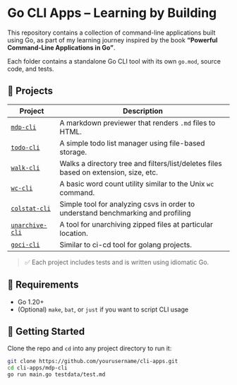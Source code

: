 # Go CLI Apps – Learning by Building

This repository contains a collection of command-line applications built using Go, as part of my learning journey inspired by the book **“Powerful Command-Line Applications in Go”**.

Each folder contains a standalone Go CLI tool with its own `go.mod`, source code, and tests.

## 📂 Projects

| Project     | Description                                                  |
|-------------|--------------------------------------------------------------|
| [`mdp-cli`](./mdp-cli)   | A markdown previewer that renders `.md` files to HTML.          |
| [`todo-cli`](./todo-cli) | A simple todo list manager using file-based storage.            |
| [`walk-cli`](./walk-cli) | Walks a directory tree and filters/list/deletes files based on extension, size, etc. |
| [`wc-cli`](./wc-cli)     | A basic word count utility similar to the Unix `wc` command.    |
| [`colstat-cli`](./colstat-cli)| Simple tool for analyzing csvs in order to understand benchmarking and profiling |
| [`unarchive-cli`](./unarchive-cli)| A tool for unarchiving zipped files at particular location. |
| [`goci-cli`](./goci-cli)| Similar to ci-cd tool for golang projects. |

> ✅ Each project includes tests and is written using idiomatic Go.

## 🔧 Requirements

- Go 1.20+
- (Optional) `make`, `bat`, or `just` if you want to script CLI usage

## 🚀 Getting Started

Clone the repo and `cd` into any project directory to run it:

```bash
git clone https://github.com/yourusername/cli-apps.git
cd cli-apps/mdp-cli
go run main.go testdata/test.md
